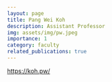 ```yaml
---
layout: page
title: Pang Wei Koh
description: Assistant Professor
img: assets/img/pw.jpeg
importance: 1
category: faculty
related_publications: true
---
```


https://koh.pw/

